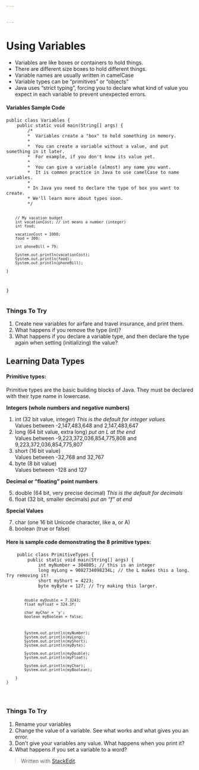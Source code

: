 ```yaml
---


---
```


<h1 id="using-variables">Using Variables</h1>
<ul>
<li>Variables are like boxes or containers to hold things.</li>
<li>There are different size boxes to hold different things.</li>
<li>Variable names are usually written in camelCase</li>
<li>Variable types can be “primitives” or “objects”</li>
<li>Java uses “strict typing”, forcing you to declare what kind of value you expect in each variable to prevent unexpected errors.</li>
</ul>
<h4 id="variables-sample-code">Variables Sample Code</h4>
<pre><code>public class Variables {
    public static void main(String[] args) {
        /*
        *  Variables create a "box" to hold something in memory.
        *
        *  You can create a variable without a value, and put something in it later.
        *  For example, if you don't know its value yet.
        *
        *  You can give a variable (almost) any name you want.
        *  It is common practice in Java to use camelCase to name variables.
        * 
        * In Java you need to declare the type of box you want to create.
        * We'll learn more about types soon.
        */

        // My vacation budget
        int vacationCost; // int means a number (integer)
        int food;

        vacationCost = 1000;
        food = 300;

        int phoneBill = 79;

        System.out.println(vacationCost);
        System.out.println(food);
        System.out.println(phoneBill);

    }
}
</code></pre>
<h3 id="things-to-try">Things To Try</h3>
<ol>
<li>Create new variables for airfare and travel insurance, and print them.</li>
<li>What happens if you remove the type (int)?</li>
<li>What happens if you declare a variable type, and then declare the type again when setting (initializing) the value?</li>
</ol>
<h2 id="learning-data-types">Learning Data Types</h2>
<h4 id="primitive-types">Primitive types:</h4>
<p>Primitive types are the basic building blocks of Java. They must be declared with their type name in lowercase.</p>
<p><strong>Integers (whole numbers and negative numbers)</strong></p>
<ol>
<li>int (32 bit value, integer) <em>This is the default for integer values</em><br>
Values between -2,147,483,648 and 2,147,483,647</li>
<li>long (64 bit value, extra long) <em>put an L at the end</em><br>
Values between -9,223,372,036,854,775,808 and 9,223,372,036,854,775,807</li>
<li>short (16 bit value)<br>
Values between -32,768 and 32,767</li>
<li>byte (8 bit value)<br>
Values between -128 and 127</li>
</ol>
<p><strong>Decimal or “floating” point numbers</strong></p>
<ol start="5">
<li>double (64 bit, very precise decimal) <em>This is the default for decimals</em></li>
<li>float (32 bit, smaller decimals) <em>put an “f” at end</em></li>
</ol>
<p><strong>Special Values</strong></p>
<ol start="7">
<li>char (one 16 bit Unicode character, like a, or A)</li>
<li>boolean (true or false)</li>
</ol>
<h4 id="here-is-sample-code-demonstrating-the-8-primitive-types">Here is sample code demonstrating the 8 primitive types:</h4>
<pre><code>    public class PrimitiveTypes {
        public static void main(String[] args) {
            int myNumber = 304805; // this is an integer
            long myLong = 9082734098234L; // the L makes this a long. Try removing it!
            short myShort = 4223;
            byte myByte = 127; // Try making this larger.
    
            double myDouble = 7.3243;
            float myFloat = 324.3f;
    
            char myChar = 'y';
            boolean myBoolean = false;
    
    
    
            System.out.println(myNumber);
            System.out.println(myLong);
            System.out.println(myShort);
            System.out.println(myByte);
    
            System.out.println(myDouble);
            System.out.println(myFloat);
    
            System.out.println(myChar);
            System.out.println(myBoolean);

        } 
    }
</code></pre>
<h3 id="things-to-try-1">Things To Try</h3>
<ol>
<li>Rename your variables</li>
<li>Change the value of a variable. See what works and what gives you an error.</li>
<li>Don’t give your variables any value. What happens when you print it?</li>
<li>What happens if you set a variable to a word?</li>
</ol>
<blockquote>
<p>Written with <a href="https://stackedit.io/">StackEdit</a>.</p>
</blockquote>

